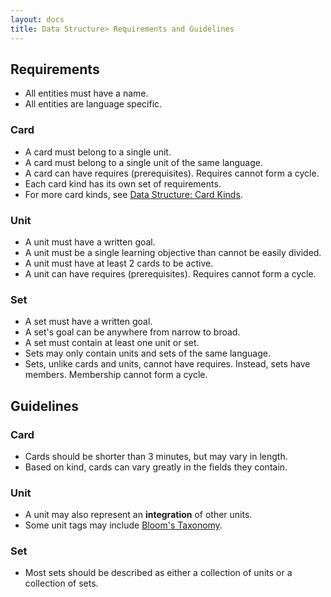 ```yaml
---
layout: docs
title: Data Structure> Requirements and Guidelines
---
```


Requirements
------------

- All entities must have a name.
- All entities are language specific.

### Card

- A card must belong to a single unit.
- A card must belong to a single unit of the same language.
- A card can have requires (prerequisites). Requires cannot form a cycle.
- Each card kind has its own set of requirements.
- For more card kinds, see [Data Structure: Card Kinds](Data-Structure-Card-Kinds).

### Unit

- A unit must have a written goal.
- A unit must be a single learning objective than cannot be easily divided.
- A unit must have at least 2 cards to be active.
- A unit can have requires (prerequisites). Requires cannot form a cycle.

### Set

- A set must have a written goal.
- A set's goal can be anywhere from narrow to broad.
- A set must contain at least one unit or set.
- Sets may only contain units and sets of the same language.
- Sets, unlike cards and units, cannot have requires. Instead, sets have members. Membership cannot form a cycle.

Guidelines
----------

### Card

- Cards should be shorter than 3 minutes, but may vary in length.
- Based on kind, cards can vary greatly in the fields they contain.

### Unit

- A unit may also represent an **integration** of other units.
- Some unit tags may include [Bloom's Taxonomy](https://en.wikipedia.org/wiki/Bloom's_taxonomy).

### Set

- Most sets should be described as either a collection of units or a collection of sets.

